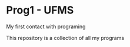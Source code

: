 # Prog1 - UFMS
My first contact with programing

This repository is a collection of all my programs
